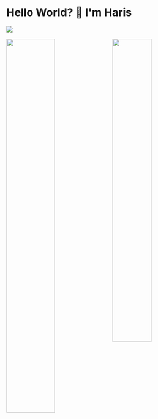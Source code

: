 # Hello World? :wave: I'm Haris

<img align="top" src="https://hits.seeyoufarm.com/api/count/incr/badge.svg?url=https%3A%2F%2Fgithub.com%2F{009MHz}1212%2Fhit-counter" /><br>
<br>
<img align="left" width="50%" src="https://github-readme-stats.vercel.app/api?username=009MHz&show_icons=true&theme=tokyonight" />
<img align="right" width="45%" src="https://github-readme-stats.vercel.app/api/top-langs/?username=009MHz&layout=compact" /> 

<!-- 
# Achievements
<img src="https://github-readme-streak-stats.herokuapp.com/?user=009MHz" /> 
 -->
